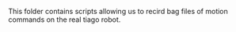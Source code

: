 This folder contains scripts allowing us to recird bag files of motion commands on the real tiago robot.